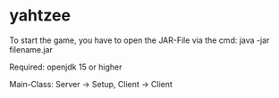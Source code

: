 # yahtzee

To start the game, you have to open the JAR-File via the cmd:
java -jar filename.jar

Required:
openjdk 15 or higher

Main-Class:
Server -> Setup,
Client -> Client
